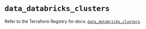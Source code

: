 # `data_databricks_clusters`

Refer to the Terraform Registry for docs: [`data_databricks_clusters`](https://registry.terraform.io/providers/databricks/databricks/1.49.0/docs/data-sources/clusters).
